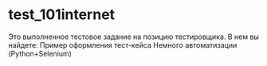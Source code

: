 # test_101internet
Это выполненное тестовое задание на позицию тестировщика.
В нем вы найдете:
Пример оформления тест-кейса
Немного автоматизации (Python+Selenium)
